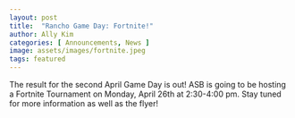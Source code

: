 ```yaml
---
layout: post
title:  "Rancho Game Day: Fortnite!"
author: Ally Kim
categories: [ Announcements, News ]
image: assets/images/fortnite.jpeg
tags: featured
---
```


The result for the second April Game Day is out! ASB is going to be hosting a Fortnite Tournament on Monday, April 26th at 2:30-4:00 pm. Stay tuned for more information as well as the flyer!
